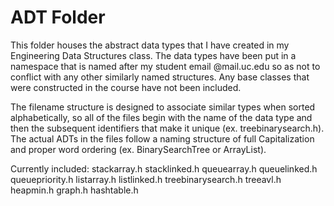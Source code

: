 # ADT Folder

This folder houses the abstract data types that I have created in my
Engineering Data Structures class. The data types have been put in
a namespace that is named after my student email @mail.uc.edu so as
not to conflict with any other similarly named structures. Any base
classes that were constructed in the course have not been included.

The filename structure is designed to associate similar types when
sorted alphabetically, so all of the files begin with the name of
the data type and then the subsequent identifiers that make it
unique (ex. treebinarysearch.h). The actual ADTs in the files
follow a naming structure of full Capitalization and proper word
ordering (ex. BinarySearchTree or ArrayList).

Currently included:
stackarray.h
stacklinked.h
queuearray.h
queuelinked.h
queuepriority.h
listarray.h
listlinked.h
treebinarysearch.h
treeavl.h
heapmin.h
graph.h
hashtable.h

